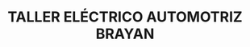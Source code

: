 ---
title: "TALLER ELÉCTRICO AUTOMOTRIZ BRAYAN"
url: /riohacha/taller-electrico-automotriz-brayan/
shop: Autowerkstatt
---